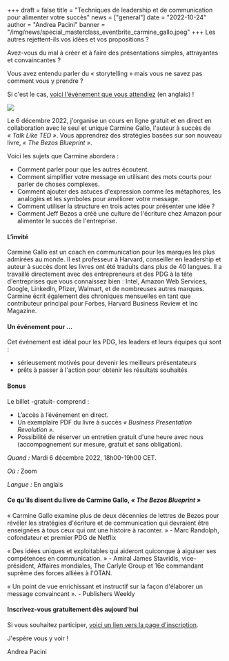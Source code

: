 +++
draft = false
title = "Techniques de leadership et de communication pour alimenter votre succès"
news = ["general"]
date = "2022-10-24"
author = "Andrea Pacini"
banner = "/img/news/special_masterclass_eventbrite_carmine_gallo.jpeg"
+++
Les autres rejettent-ils vos idées et vos propositions ?

Avez-vous du mal à créer et à faire des présentations simples, attrayantes et convaincantes ?

Vous avez entendu parler du « storytelling » mais vous ne savez pas comment vous y prendre ?

Si c'est le cas, [voici l'événement que vous attendiez](https://www.eventbrite.co.uk/e/leadership-and-communication-tactics-to-fuel-your-success-registration-441473538237?aff=ebdsoporgprofile) (en anglais) !

![](/img/news/special_masterclass_eventbrite_carmine_gallo.jpeg)

Le 6 décembre 2022, j'organise un cours en ligne gratuit et en direct en collaboration avec le seul et unique Carmine Gallo, l'auteur à succès de *« Talk Like TED »*. Vous apprendrez des stratégies basées sur son nouveau livre, *« The Bezos Blueprint »*.

Voici les sujets que Carmine abordera :

* Comment parler pour que les autres écoutent.
* Comment simplifier votre message en utilisant des mots courts pour parler de choses complexes.
* Comment ajouter des astuces d'expression comme les métaphores, les analogies et les symboles pour améliorer votre message.
* Comment utiliser la structure en trois actes pour présenter une idée ?
* Comment Jeff Bezos a créé une culture de l'écriture chez Amazon pour alimenter le succès de l'entreprise.

#### **L’invité**

Carmine Gallo est un coach en communication pour les marques les plus admirées au monde. Il est professeur à Harvard, conseiller en leadership et auteur à succès dont les livres ont été traduits dans plus de 40 langues. Il a travaillé directement avec des entrepreneurs et des PDG à la tête d'entreprises que vous connaissez bien : Intel, Amazon Web Services, Google, LinkedIn, Pfizer, Walmart, et de nombreuses autres marques. Carmine écrit également des chroniques mensuelles en tant que contributeur principal pour Forbes, Harvard Business Review et Inc Magazine.

#### **Un événement pour …**

Cet événement est idéal pour les PDG, les leaders et leurs équipes qui sont :

* sérieusement motivés pour devenir les meilleurs présentateurs
* prêts à passer à l'action pour obtenir les résultats souhaités

#### **Bonus**

Le billet -gratuit- comprend :

* L’accès à l’événement en direct.
* Un exemplaire PDF du livre à succès *« Business Presentation Revolution ».*
* Possibilité de réserver un entretien gratuit d'une heure avec nous (accompagnement sur mesure, gratuit et sans obligation).

*Quand :* Mardi 6 décembre 2022, 18h00-19h00 CET.

*Où :* Zoom

*L﻿angue :* En anglais

#### **Ce qu'ils disent du livre de Carmine Gallo, *« The Bezos Blueprint »***

« Carmine Gallo examine plus de deux décennies de lettres de Bezos pour révéler les stratégies d'écriture et de communication qui devraient être enseignées à tous ceux qui ont une histoire à raconter. » - Marc Randolph, cofondateur et premier PDG de Netflix

« Des idées uniques et exploitables qui aideront quiconque à aiguiser ses compétences en communication. » - Amiral James Stavridis, vice-président, Affaires mondiales, The Carlyle Group et 16e commandant suprême des forces alliées à l'OTAN.

« Un point de vue enrichissant et instructif sur la façon d'élaborer un message convaincant ». - Publishers Weekly

#### **Inscrivez-vous gratuitement dès aujourd'hui**

Si vous souhaitez participer, [voici un lien vers la page d'inscription](https://www.eventbrite.co.uk/e/leadership-and-communication-tactics-to-fuel-your-success-registration-441473538237?aff=ebdsoporgprofile).

J'espère vous y voir !

Andrea Pacini